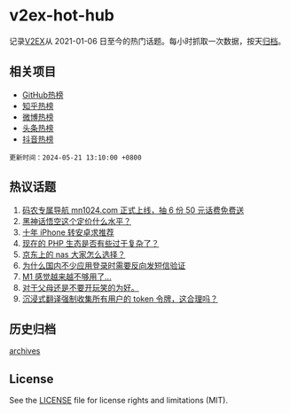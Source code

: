 # v2ex-hot-hub

 记录[V2EX](https://www.v2ex.com/)从 2021-01-06 日至今的热门话题。每小时抓取一次数据，按天[归档](archives)。
 
 ## 相关项目

- [GitHub热榜](https://github.com/lonnyzhang423/github-hot-hub)
- [知乎热榜](https://github.com/lonnyzhang423/zhihu-hot-hub)
- [微博热榜](https://github.com/lonnyzhang423/weibo-hot-hub)
- [头条热榜](https://github.com/lonnyzhang423/toutiao-hot-hub)
- [抖音热榜](https://github.com/lonnyzhang423/douyin-hot-hub)


 `更新时间：2024-05-21 13:10:00 +0800`

## 热议话题

1. [码农专属导航 mn1024.com 正式上线，抽 6 份 50 元话费免费送](https://www.v2ex.com/t/1042387)
1. [黑神话悟空这个定价什么水平？](https://www.v2ex.com/t/1042281)
1. [十年 iPhone 转安卓求推荐](https://www.v2ex.com/t/1042381)
1. [现在的 PHP 生态是否有些过于复杂了？](https://www.v2ex.com/t/1042291)
1. [京东上的 nas 大家怎么选择？](https://www.v2ex.com/t/1042458)
1. [为什么国内不少应用登录时需要反向发短信验证](https://www.v2ex.com/t/1042395)
1. [M1 感觉越来越不够用了...](https://www.v2ex.com/t/1042407)
1. [对于父母还是不要开玩笑的为好。](https://www.v2ex.com/t/1042531)
1. [沉浸式翻译强制收集所有用户的 token 令牌，这合理吗？](https://www.v2ex.com/t/1042477)

## 历史归档

[archives](archives)

## License

See the [LICENSE](LICENSE) file for license rights and limitations (MIT).
